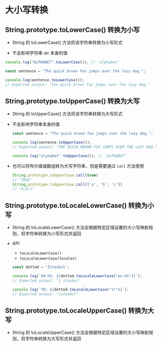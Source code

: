 # 大小写转换

## String.prototype.toLowerCase() 转换为小写

+ String 的 toLowerCase() 方法将该字符串转换为小写形式

+  不会影响字符串 str 本身的值

  ```js
  console.log("ALPHABET".toLowerCase()); // 'alphabet'
  ```

  ```js
  const sentence = "The quick brown fox jumps over the lazy dog.";

  console.log(sentence.toLowerCase());
  // Expected output: "the quick brown fox jumps over the lazy dog."
  ```

## String.prototype.toUpperCase() 转换为大写

+ String 的 toUpperCase() 方法将该字符串转换为大写形式

+ 不会影响字符串本身的值

  ```js
  const sentence = "The quick brown fox jumps over the lazy dog.";

  console.log(sentence.toUpperCase());
  // Expected output: "THE QUICK BROWN FOX JUMPS OVER THE LAZY DOG."
  ```

  ```js
  console.log("alphabet".toUpperCase()); // 'ALPHABET'
  ```

+ 也可以将布尔值或数组转为大写字符串，但是需要通过 `call` 方法使用

  ```js
  String.prototype.toUpperCase.call(true)
  // 'TRUE'
  String.prototype.toUpperCase.call(['a', 'b', 'c'])
  // 'A,B,C'
  ```

## String.prototype.toLocaleLowerCase() 转换为小写

+ String 的 toLocaleLowerCase() 方法会根据特定区域设置的大小写映射规则，将字符串转换为小写形式并返回

+ API

  + `toLocaleLowerCase()`
  + `toLocaleLowerCase(locales)`

  ```js
  const dotted = "İstanbul";

  console.log(`EN-US: ${dotted.toLocaleLowerCase("en-US")}`);
  // Expected output: "i̇stanbul"

  console.log(`TR: ${dotted.toLocaleLowerCase("tr")}`);
  // Expected output: "istanbul"
  ```

## String.prototype.toLocaleUpperCase() 转换为大写

+ String 的 toLocaleUpperCase() 方法会根据特定区域设置的大小写映射规则，将字符串转换为大写形式并返回
